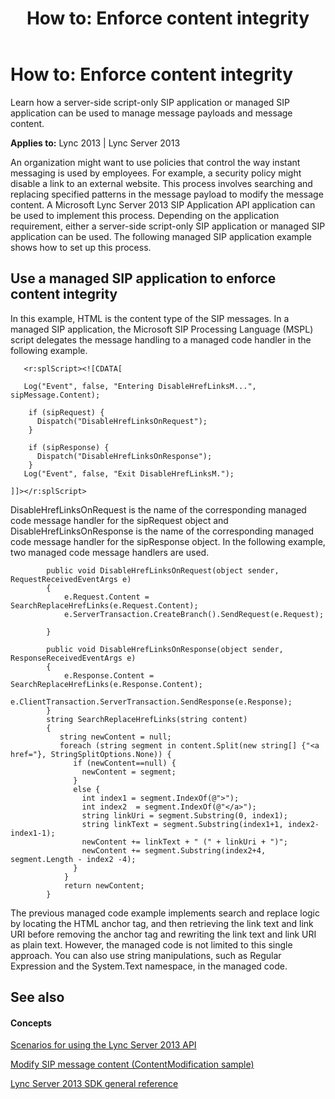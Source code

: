﻿---
title: 'How to: Enforce content integrity'
TOCTitle: 'How to: Enforce content integrity'
ms:assetid: 55722aa5-2e9d-4c75-bc5f-ff4458a7bf68
ms:mtpsurl: https://msdn.microsoft.com/en-us/library/Dn439072(v=office.15)
ms:contentKeyID: 57096231
ms.date: 07/24/2014
mtps_version: v=office.15
---

# How to: Enforce content integrity

Learn how a server-side script-only SIP application or managed SIP application can be used to manage message payloads and message content.


**Applies to:** Lync 2013 | Lync Server 2013

An organization might want to use policies that control the way instant messaging is used by employees. For example, a security policy might disable a link to an external website. This process involves searching and replacing specified patterns in the message payload to modify the message content. A Microsoft Lync Server 2013 SIP Application API application can be used to implement this process. Depending on the application requirement, either a server-side script-only SIP application or managed SIP application can be used. The following managed SIP application example shows how to set up this process.

## Use a managed SIP application to enforce content integrity

In this example, HTML is the content type of the SIP messages. In a managed SIP application, the Microsoft SIP Processing Language (MSPL) script delegates the message handling to a managed code handler in the following example.

``` 
   <r:splScript><![CDATA[

   Log("Event", false, "Entering DisableHrefLinksM...", sipMessage.Content);

    if (sipRequest) {
      Dispatch("DisableHrefLinksOnRequest");
    }

    if (sipResponse) {
      Dispatch("DisableHrefLinksOnResponse");
    }
   Log("Event", false, "Exit DisableHrefLinksM.");
   
]]></r:splScript>
```

DisableHrefLinksOnRequest is the name of the corresponding managed code message handler for the sipRequest object and DisableHrefLinksOnResponse is the name of the corresponding managed code message handler for the sipResponse object. In the following example, two managed code message handlers are used.

``` 
        public void DisableHrefLinksOnRequest(object sender, RequestReceivedEventArgs e)
        {
            e.Request.Content = SearchReplaceHrefLinks(e.Request.Content);
            e.ServerTransaction.CreateBranch().SendRequest(e.Request);

        }
        
        public void DisableHrefLinksOnResponse(object sender, ResponseReceivedEventArgs e)
        {
            e.Response.Content = SearchReplaceHrefLinks(e.Response.Content);
            e.ClientTransaction.ServerTransaction.SendResponse(e.Response);
        }
        string SearchReplaceHrefLinks(string content)
        {
           string newContent = null;
           foreach (string segment in content.Split(new string[] {"<a href="}, StringSplitOptions.None)) {
              if (newContent==null) {
                newContent = segment;
              }
              else {
                int index1 = segment.IndexOf(@">");
                int index2  = segment.IndexOf(@"</a>");
                string linkUri = segment.Substring(0, index1);
                string linkText = segment.Substring(index1+1, index2-index1-1);
                newContent += linkText + " (" + linkUri + ")";
                newContent += segment.Substring(index2+4, segment.Length - index2 -4);
              }
            }
            return newContent;
        }
```

The previous managed code example implements search and replace logic by locating the HTML anchor tag, and then retrieving the link text and link URI before removing the anchor tag and rewriting the link text and link URI as plain text. However, the managed code is not limited to this single approach. You can also use string manipulations, such as Regular Expression and the System.Text namespace, in the managed code.

## See also

#### Concepts

[Scenarios for using the Lync Server 2013 API](scenarios-for-using-the-lync-server-2013-api.md)

[Modify SIP message content (ContentModification sample)](modify-sip-message-content-contentmodification-sample.md)

[Lync Server 2013 SDK general reference](lync-server-2013-sdk-general-reference.md)

